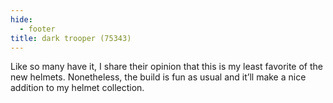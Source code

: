 ```yaml
---
hide:
  - footer
title: dark trooper (75343)
---
```


Like so many have it, I share their opinion that this is my least favorite of the new helmets. Nonetheless, the build is fun as usual and it’ll make a nice addition to my helmet collection. 

